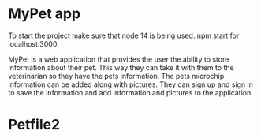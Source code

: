 # MyPet app
To start the project make sure that node 14 is being used. 
npm start for localhost:3000. 

MyPet is a web application that provides the user the ability to store information about their pet. This way they can take it with them to the veterinarian so they have the pets information. The pets microchip information can be added along with pictures. They can sign up and sign in to save the information and add information and pictures to the application. 
# Petfile2

